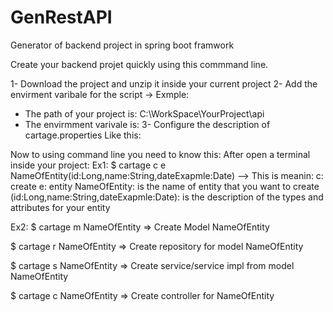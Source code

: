 # GenRestAPI
Generator of backend project in spring boot framwork

Create your backend projet quickly using this commmand line.

1- Download the project and unzip it inside your current project
2- Add the envirment varibale for the script
 -> Exmple:
 - The path of your project is: C:\WorkSpace\YourProject\api
 - The envirmment varivale is:
3- Configure the description of cartage.properties
   Like this:

Now to using command line you need to know this:
After open a terminal inside your project:
Ex1:
$ cartage c e NameOfEntity(id:Long,name:String,dateExapmle:Date)
--> This is meanin:
  c: create
  e: entity
  NameOfEntity: is the name of entity that you want to create
  (id:Long,name:String,dateExapmle:Date): is the description of the types and attributes for your entity

Ex2:
$ cartage m NameOfEntity
=> Create Model NameOfEntity

$ cartage r NameOfEntity
=> Create repository for model NameOfEntity

$ cartage s NameOfEntity
=> Create service/service impl from model NameOfEntity

$ cartage c NameOfEntity
=> Create controller for NameOfEntity

